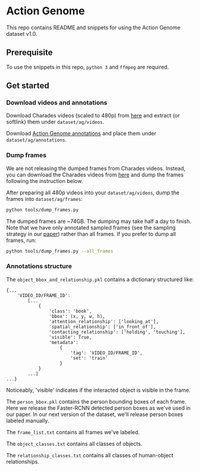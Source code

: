# Action Genome
This repo contains README and snippets for using the Action Genome dataset v1.0.

## Prerequisite
To use the snippets in this repo, `python 3` and `ffmpeg` are required.

## Get started

### Download videos and annotations
Download Charades videos (scaled to 480p) from [here](https://prior.allenai.org/projects/charades) and extract (or softlink) them under `dataset/ag/videos`.

Download [Action Genome annotations](https://drive.google.com/drive/folders/1LGGPK_QgGbh9gH9SDFv_9LIhBliZbZys?usp=sharing) and place them under `dataset/ag/annotations`.

### Dump frames
We are not releasing the dumped frames from Charades videos. Instead, you can download the Charades videos from [here](https://prior.allenai.org/projects/charades) and dump the frames following the instruction below.

After preparing all 480p videos into your `dataset/ag/videos`, dump the frames into `dataset/ag/frames`:
```bash
python tools/dump_frames.py
```
The dumped frames are ~74GB. The dumping may take half a day to finish. Note that we have only annotated sampled frames (see the sampling strategy in our [paper](http://openaccess.thecvf.com/content_CVPR_2020/papers/Ji_Action_Genome_Actions_As_Compositions_of_Spatio-Temporal_Scene_Graphs_CVPR_2020_paper.pdf)) rather than all frames. If you prefer to dump all frames, run:
```bash
python tools/dump_frames.py --all_frames
```

### Annotations structure
The `object_bbox_and_relationship.pkl` contains a dictionary structured like:
```
{...
    'VIDEO_ID/FRAME_ID':
        [...
            {
                'class': 'book',
                'bbox': (x, y, w, h),
                'attention_relationship': ['looking_at'],
                'spatial_relationship': ['in_front_of'],
                'contacting_relationship': ['holding', 'touching'],
                'visible': True,
                'metadata': 
                    {
                        'tag': 'VIDEO_ID/FRAME_ID',
                        'set': 'train'
                    }
            }
        ...]
...}
```
Noticeably, 'visible' indicates if the interacted object is visible in the frame.

The `person_bbox.pkl` contains the person bounding boxes of each frame. Here we release the Faster-RCNN detected
person boxes as we've used in our paper. In our next version of the dataset, we'll release person boxes labeled 
manually.

The `frame_list.txt` contains all frames we've labeled.

The `object_classes.txt` contains all classes of objects.

The `relationship_classes.txt` contains all classes of human-object relationships. 